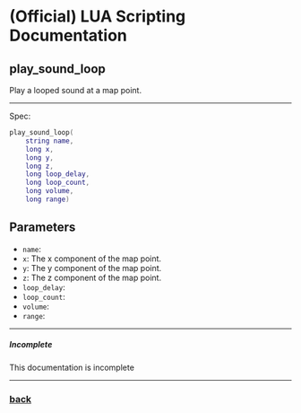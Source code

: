 
# (Official) LUA Scripting Documentation

## play_sound_loop

Play a looped sound at a map point.

___

Spec:

```lua
play_sound_loop(
	string name,
	long x,
	long y,
	long z,
	long loop_delay,
	long loop_count,
	long volume,
	long range)
```

## Parameters

- `name`: 
- `x`: The x component of the map point.
- `y`: The y component of the map point.
- `z`: The z component of the map point.
- `loop_delay`: 
- `loop_count`: 
- `volume`: 
- `range`: 

___

##### Incomplete

This documentation is incomplete

___

### [back](../sound)
